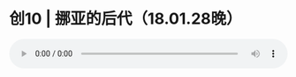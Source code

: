 # 创10 | 挪亚的后代（18.01.28晚）

<audio style="width: 100%;" preload="false" controls controlslist="nodownload"><source src="//file.simai.life/audio/mp3/old/20973.mp3" type="audio/mpeg">Your browser does not support the audio element.</audio>



